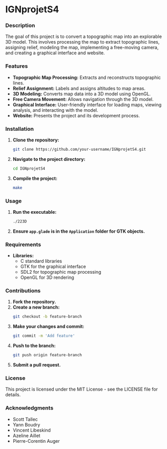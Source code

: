 # IGNprojetS4

### Description
The goal of this project is to convert a topographic map into an explorable 3D model. This involves processing the map to extract topographic lines, assigning relief, modeling the map, implementing a free-moving camera, and creating a graphical interface and website.

### Features
- **Topographic Map Processing:** Extracts and reconstructs topographic lines.
- **Relief Assignment:** Labels and assigns altitudes to map areas.
- **3D Modeling:** Converts map data into a 3D model using OpenGL.
- **Free Camera Movement:** Allows navigation through the 3D model.
- **Graphical Interface:** User-friendly interface for loading maps, viewing analysis, and interacting with the model.
- **Website:** Presents the project and its development process.

### Installation
1. **Clone the repository:**
   ```bash
   git clone https://github.com/your-username/IGNprojetS4.git
   ```
2. **Navigate to the project directory:**
   ```bash
   cd IGNprojetS4
   ```
3. **Compile the project:**
   ```bash
   make
   ```

### Usage
1. **Run the executable:**
   ```bash
   ./223D
   ```
2. **Ensure `app.glade` is in the `Application` folder for GTK objects.**

### Requirements
- **Libraries:**
  - C standard libraries
  - GTK for the graphical interface
  - SDL2 for topographic map processing
  - OpenGL for 3D rendering

### Contributions
1. **Fork the repository.**
2. **Create a new branch:**
   ```bash
   git checkout -b feature-branch
   ```
3. **Make your changes and commit:**
   ```bash
   git commit -m 'Add feature'
   ```
4. **Push to the branch:**
   ```bash
   git push origin feature-branch
   ```
5. **Submit a pull request.**

### License
This project is licensed under the MIT License - see the LICENSE file for details.

### Acknowledgments
- Scott Tallec
- Yann Boudry
- Vincent Libeskind
- Azeline Aillet
- Pierre-Corentin Auger
